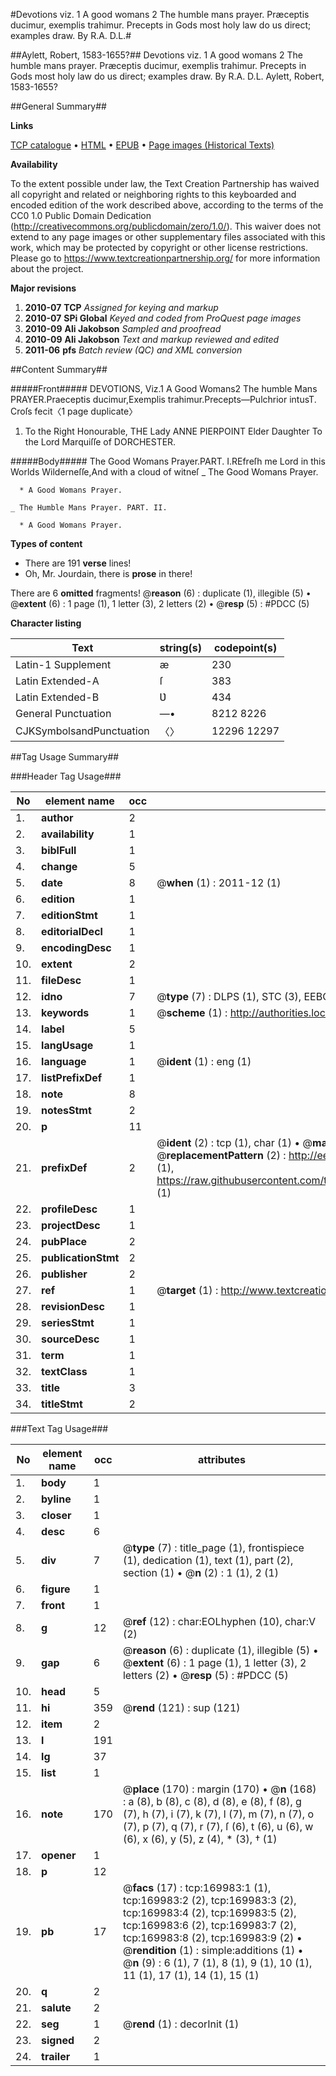 #Devotions viz. 1 A good womans 2 The humble mans prayer. Præceptis ducimur, exemplis trahimur. Precepts in Gods most holy law do us direct; examples draw. By R.A. D.L.#

##Aylett, Robert, 1583-1655?##
Devotions viz. 1 A good womans 2 The humble mans prayer. Præceptis ducimur, exemplis trahimur. Precepts in Gods most holy law do us direct; examples draw. By R.A. D.L.
Aylett, Robert, 1583-1655?

##General Summary##

**Links**

[TCP catalogue](http://www.ota.ox.ac.uk/tcp/)  • 
[HTML](http://tei.it.ox.ac.uk/tcp/Texts-HTML/free/A75/A75831.html)  • 
[EPUB](http://tei.it.ox.ac.uk/tcp/Texts-EPUB/free/A75/A75831.epub) • 
[Page images (Historical Texts)](https://historicaltexts.jisc.ac.uk/eebo-99868465e)

**Availability**

To the extent possible under law, the Text Creation Partnership has waived all copyright and related or neighboring rights to this keyboarded and encoded edition of the work described above, according to the terms of the CC0 1.0 Public Domain Dedication (http://creativecommons.org/publicdomain/zero/1.0/). This waiver does not extend to any page images or other supplementary files associated with this work, which may be protected by copyright or other license restrictions. Please go to https://www.textcreationpartnership.org/ for more information about the project.

**Major revisions**

1. __2010-07__ __TCP__ *Assigned for keying and markup*
1. __2010-07__ __SPi Global__ *Keyed and coded from ProQuest page images*
1. __2010-09__ __Ali Jakobson__ *Sampled and proofread*
1. __2010-09__ __Ali Jakobson__ *Text and markup reviewed and edited*
1. __2011-06__ __pfs__ *Batch review (QC) and XML conversion*

##Content Summary##

#####Front#####
DEVOTIONS, Viz.1 A Good Womans2 The humble Mans PRAYER.Praeceptis ducimur,Exemplis trahimur.Precepts—Pulchrior intusT. Croſs fecit〈1 page duplicate〉
1. To the Right Honourable, THE Lady ANNE PIERPOINT Elder Daughter To the Lord Marquiſſe of DORCHESTER.

#####Body#####
The Good Womans Prayer.PART. I.REfreſh me Lord in this Worlds Wilderneſſe,And with a cloud of witneſ
    _ The Good Womans Prayer.

      * A Good Womans Prayer.

    _ The Humble Mans Prayer. PART. II.

      * A Good Womans Prayer.

**Types of content**

  * There are 191 **verse** lines!
  * Oh, Mr. Jourdain, there is **prose** in there!

There are 6 **omitted** fragments! 
 @__reason__ (6) : duplicate (1), illegible (5)  •  @__extent__ (6) : 1 page (1), 1 letter (3), 2 letters (2)  •  @__resp__ (5) : #PDCC (5)

**Character listing**


|Text|string(s)|codepoint(s)|
|---|---|---|
|Latin-1 Supplement|æ|230|
|Latin Extended-A|ſ|383|
|Latin Extended-B|Ʋ|434|
|General Punctuation|—•|8212 8226|
|CJKSymbolsandPunctuation|〈〉|12296 12297|

##Tag Usage Summary##

###Header Tag Usage###

|No|element name|occ|attributes|
|---|---|---|---|
|1.|__author__|2||
|2.|__availability__|1||
|3.|__biblFull__|1||
|4.|__change__|5||
|5.|__date__|8| @__when__ (1) : 2011-12 (1)|
|6.|__edition__|1||
|7.|__editionStmt__|1||
|8.|__editorialDecl__|1||
|9.|__encodingDesc__|1||
|10.|__extent__|2||
|11.|__fileDesc__|1||
|12.|__idno__|7| @__type__ (7) : DLPS (1), STC (3), EEBO-CITATION (1), PROQUEST (1), VID (1)|
|13.|__keywords__|1| @__scheme__ (1) : http://authorities.loc.gov/ (1)|
|14.|__label__|5||
|15.|__langUsage__|1||
|16.|__language__|1| @__ident__ (1) : eng (1)|
|17.|__listPrefixDef__|1||
|18.|__note__|8||
|19.|__notesStmt__|2||
|20.|__p__|11||
|21.|__prefixDef__|2| @__ident__ (2) : tcp (1), char (1)  •  @__matchPattern__ (2) : ([0-9\-]+):([0-9IVX]+) (1), (.+) (1)  •  @__replacementPattern__ (2) : http://eebo.chadwyck.com/downloadtiff?vid=$1&page=$2 (1), https://raw.githubusercontent.com/textcreationpartnership/Texts/master/tcpchars.xml#$1 (1)|
|22.|__profileDesc__|1||
|23.|__projectDesc__|1||
|24.|__pubPlace__|2||
|25.|__publicationStmt__|2||
|26.|__publisher__|2||
|27.|__ref__|1| @__target__ (1) : http://www.textcreationpartnership.org/docs/. (1)|
|28.|__revisionDesc__|1||
|29.|__seriesStmt__|1||
|30.|__sourceDesc__|1||
|31.|__term__|1||
|32.|__textClass__|1||
|33.|__title__|3||
|34.|__titleStmt__|2||


###Text Tag Usage###

|No|element name|occ|attributes|
|---|---|---|---|
|1.|__body__|1||
|2.|__byline__|1||
|3.|__closer__|1||
|4.|__desc__|6||
|5.|__div__|7| @__type__ (7) : title_page (1), frontispiece (1), dedication (1), text (1), part (2), section (1)  •  @__n__ (2) : 1 (1), 2 (1)|
|6.|__figure__|1||
|7.|__front__|1||
|8.|__g__|12| @__ref__ (12) : char:EOLhyphen (10), char:V (2)|
|9.|__gap__|6| @__reason__ (6) : duplicate (1), illegible (5)  •  @__extent__ (6) : 1 page (1), 1 letter (3), 2 letters (2)  •  @__resp__ (5) : #PDCC (5)|
|10.|__head__|5||
|11.|__hi__|359| @__rend__ (121) : sup (121)|
|12.|__item__|2||
|13.|__l__|191||
|14.|__lg__|37||
|15.|__list__|1||
|16.|__note__|170| @__place__ (170) : margin (170)  •  @__n__ (168) : a (8), b (8), c (8), d (8), e (8), f (8), g (7), h (7), i (7), k (7), l (7), m (7), n (7), o (7), p (7), q (7), r (7), ſ (6), t (6), u (6), w (6), x (6), y (5), z (4), * (3), † (1)|
|17.|__opener__|1||
|18.|__p__|12||
|19.|__pb__|17| @__facs__ (17) : tcp:169983:1 (1), tcp:169983:2 (2), tcp:169983:3 (2), tcp:169983:4 (2), tcp:169983:5 (2), tcp:169983:6 (2), tcp:169983:7 (2), tcp:169983:8 (2), tcp:169983:9 (2)  •  @__rendition__ (1) : simple:additions (1)  •  @__n__ (9) : 6 (1), 7 (1), 8 (1), 9 (1), 10 (1), 11 (1), 17 (1), 14 (1), 15 (1)|
|20.|__q__|2||
|21.|__salute__|2||
|22.|__seg__|1| @__rend__ (1) : decorInit (1)|
|23.|__signed__|2||
|24.|__trailer__|1||
